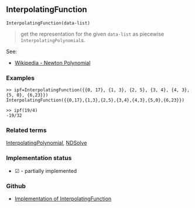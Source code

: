 ## InterpolatingFunction

```
InterpolatingFunction(data-list)
```

> get the representation for the given `data-list` as piecewise `InterpolatingPolynomial`s.
 
See:  
* [Wikipedia - Newton Polynomial](https://en.wikipedia.org/wiki/Newton_polynomial) 

### Examples

```
>> ipf=InterpolatingFunction({{0, 17}, {1, 3}, {2, 5}, {3, 4}, {4, 3}, {5, 0}, {6,23}})
InterpolatingFunction({{0,17},{1,3},{2,5},{3,4},{4,3},{5,0},{6,23}})

>> ipf(19/4)
-19/32
```

### Related terms 
[InterpolatingPolynomial](InterpolatingPolynomial.md), [NDSolve](NDSolve.md) 






### Implementation status

* &#x2611; - partially implemented

### Github

* [Implementation of InterpolatingFunction](https://github.com/axkr/symja_android_library/blob/master/symja_android_library/matheclipse-core/src/main/java/org/matheclipse/core/reflection/system/InterpolatingFunction.java#L13) 
